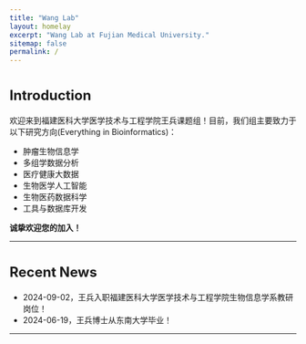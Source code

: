 ```yaml
---
title: "Wang Lab"
layout: homelay
excerpt: "Wang Lab at Fujian Medical University."
sitemap: false
permalink: /
---
```


# <font size="5">Introduction</font>
欢迎来到福建医科大学医学技术与工程学院王兵课题组！目前，我们组主要致力于以下研究方向(Everything in Bioinformatics)：  
- 肿瘤生物信息学  
- 多组学数据分析  
- 医疗健康大数据  
- 生物医学人工智能  
- 生物医药数据科学  
- 工具与数据库开发
    
**诚挚欢迎您的加入！**  
<hr />

# <font size="5">Recent News</font>
- 2024-09-02，王兵入职福建医科大学医学技术与工程学院生物信息学系教研岗位！
- 2024-06-19，王兵博士从东南大学毕业！
<hr />
